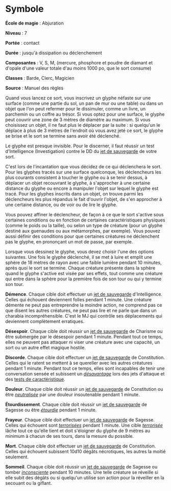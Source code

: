 # Symbole

**École de magie** : Abjuration

**Niveau** : 7

**Portée** : contact

**Durée** : jusqu'à dissipation ou déclenchement

**Composantes** : V, S, M, (mercure, phosphore et poudre de diamant et d'opale d'une valeur totale d'au moins 1000 po, que le sort consume)

**Classes** : Barde, Clerc, Magicien

**Source** : Manuel des règles

Quand vous lancez ce sort, vous inscrivez un glyphe néfaste sur une surface (comme une partie du sol, un pan de mur ou une table) ou dans un objet que l'on peut refermer pour le dissimuler, comme un livre, un parchemin ou un coffre au trésor. Si vous optez pour une surface, le glyphe peut couvrir une zone de 3 mètres de diamètre au maximum. Si vous choisissez un objet, il ne faut plus le déplacer par la suite : si quelqu'un le déplace à plus de 3 mètres de l'endroit où vous avez jeté ce sort, le glyphe se brise et le sort se termine sans avoir été déclenché.

Le glyphe est presque invisible. Pour le discerner, il faut réussir un test d'Intelligence (Investigation) contre le DD du [jet de sauvegarde](/utiliser-les-caracteristiques/#jets-de-sauvegarde) de votre sort.

C'est lors de l'incantation que vous décidez de ce qui déclenchera le sort. Pour les glyphes tracés sur une surface quelconque, les déclencheurs les plus courants consistent à toucher le glyphe ou à se tenir dessus, à déplacer un objet recouvrant le glyphe, à s'approcher à une certaine distance du glyphe ou encore à manipuler l'objet sur lequel le glyphe est tracé. Pour les glyphes inscrits dans un objet, on trouve parmi les déclencheurs les plus répandus le fait d'ouvrir l'objet, de s'en approcher à une certaine distance, ou de voir ou de lire le glyphe.

Vous pouvez affiner le déclencheur, de façon à ce que le sort s'active sous certaines conditions ou en fonction de certaines caractéristiques physiques (comme le poids ou la taille), ou selon un type de créature (pour un glyphe destiné aux guenaudes ou aux métamorphes, par exemple). Vous pouvez aussi définir des conditions pour que certaines créatures ne déclenchent pas le glyphe, en prononçant un mot de passe, par exemple.

Lorsque vous dessinez le glyphe, vous devez choisir l'une des options suivantes. Une fois le glyphe déclenché, il se met à luire et emplit une sphère de 18 mètres de rayon avec une faible lumière pendant 10 minutes, après quoi le sort se termine. Chaque créature présente dans la sphère quand le glyphe s'active est visée par ses effets, tout comme une créature qui entre dans la sphère pour la première fois de son tour ou qui y termine son tour.

**Démence**. Chaque cible doit effectuer un [jet de sauvegarde](/utiliser-les-caracteristiques/#jets-de-sauvegarde) d'Intelligence. Celles qui échouent deviennent folles pendant 1 minute. Une créature démente ne peut pas entreprendre la moindre action, ne comprend pas ce que disent les autres créatures, ne peut pas lire et ne parle que dans un charabia incompréhensible. C'est le MJ qui contrôle ses déplacements qui deviennent complètement erratiques.

**Désespoir**. Chaque cible doit réussir un [jet de sauvegarde](/utiliser-les-caracteristiques/#jets-de-sauvegarde) de Charisme ou être submergée par le désespoir pendant 1 minute. Pendant tout ce temps, elles ne peuvent pas attaquer ni viser une créature avec une capacité, un sort ou un autre effet magique hostile.

**Discorde**. Chaque cible doit effectuer un [jet de sauvegarde](/utiliser-les-caracteristiques/#jets-de-sauvegarde) de Constitution. Celles qui le ratent se mettent à se quereller avec les autres créatures pendant 1 minute. Pendant tout ce temps, elles sont incapables de tenir une conversation sensée et subissent un [_désavantage_](/utiliser-les-caracteristiques/#avantage-et-desavantage) lors des jets d'attaque et des [tests de caractéristique](/utiliser-les-caracteristiques/#tests-de-caracteristique).

**Douleur**. Chaque cible doit réussir un [jet de sauvegarde](/utiliser-les-caracteristiques/#jets-de-sauvegarde) de Constitution ou être [_neutralisée_](/gerer-la-sante-du-personnage/#neutralise) par une douleur insoutenable pendant 1 minute.

**Étourdissement**. Chaque cible doit réussir un [jet de sauvegarde](/utiliser-les-caracteristiques/#jets-de-sauvegarde) de Sagesse ou être [_étourdie_](/gerer-la-sante-du-personnage/#etourdi) pendant 1 minute.

**Frayeur**. Chaque cible doit effectuer un [jet de sauvegarde](/utiliser-les-caracteristiques/#jets-de-sauvegarde) de Sagesse. Celles qui échouent sont [_terrorisées_](/gerer-la-sante-du-personnage/#terrorise) pendant 1 minute. Une cible [_terrorisée_](/gerer-la-sante-du-personnage/#terrorise) lâche tout ce qu'elle tient et doit s'éloigner du glyphe de 9 mètres au minimum à chacun de ses tours, dans la mesure du possible.

**Mort**. Chaque cible doit effectuer un [jet de sauvegarde](/utiliser-les-caracteristiques/#jets-de-sauvegarde) de Constitution. Celles qui échouent subissent 10d10 dégâts nécrotiques, les autres la moitié seulement.

**Sommeil**. Chaque cible doit réussir un [jet de sauvegarde](/utiliser-les-caracteristiques/#jets-de-sauvegarde) de Sagesse ou tomber [_inconsciente_](/gerer-la-sante-du-personnage/#inconscient) pendant 10 minutes. Une telle créature se réveille si elle subit des dégâts ou si quelqu'un utilise son action pour la réveiller en la secouant ou la giflant.
